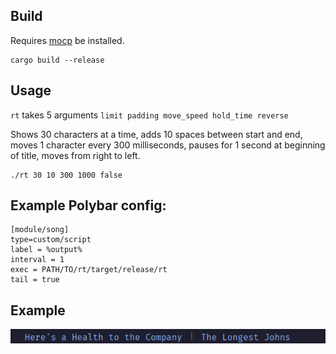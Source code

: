 ## Build

Requires [mocp](https://moc.daper.net) be installed.

```
cargo build --release
```
## Usage

`rt` takes 5 arguments `limit padding move_speed hold_time reverse`


Shows 30 characters at a time, adds 10 spaces between start and end, moves 1 character every 300 milliseconds, pauses for 1 second at beginning of title, moves from right to left.  

```
./rt 30 10 300 1000 false
```


## Example Polybar config:

```
[module/song]
type=custom/script
label = %output%
interval = 1
exec = PATH/TO/rt/target/release/rt
tail = true
```
## Example

![gif of song title move left and looping back to the end](docs/output.gif)

